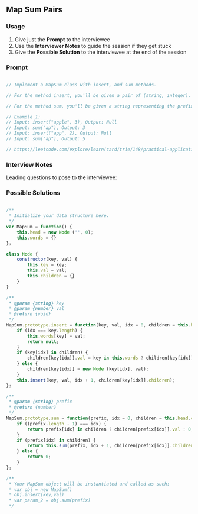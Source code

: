 ## Map Sum Pairs

### Usage

1. Give just the **Prompt** to the interviewee
2. Use the **Interviewer Notes** to guide the session if they get stuck
3. Give the **Possible Solution** to the interviewee at the end of the session

### Prompt

```javascript

// Implement a MapSum class with insert, and sum methods.

// For the method insert, you'll be given a pair of (string, integer). The string represents the key and the integer represents the value. If the key already existed, then the original key-value pair will be overridden to the new one.

// For the method sum, you'll be given a string representing the prefix, and you need to return the sum of all the pairs' value whose key starts with the prefix.

// Example 1:
// Input: insert("apple", 3), Output: Null
// Input: sum("ap"), Output: 3
// Input: insert("app", 2), Output: Null
// Input: sum("ap"), Output: 5

// https://leetcode.com/explore/learn/card/trie/148/practical-application-i/1058/

```

### Interview Notes

Leading questions to pose to the interviewee:


### Possible Solutions

```javascript

/**
 * Initialize your data structure here.
 */
var MapSum = function() {
    this.head = new Node ('', 0);
    this.words = {}
};

class Node {
    constructor(key, val) {
        this.key = key;
        this.val = val;
        this.children = {}
    }
}

/** 
 * @param {string} key 
 * @param {number} val
 * @return {void}
 */
MapSum.prototype.insert = function(key, val, idx = 0, children = this.head.children) {
    if (idx === key.length) {
        this.words[key] = val;
        return null;
    }
    if (key[idx] in children) {
        children[key[idx]].val = key in this.words ? children[key[idx]].val - this.words[key] + val : children[key[idx]].val + val;
    } else {
        children[key[idx]] = new Node (key[idx], val);
    }
    this.insert(key, val, idx + 1, children[key[idx]].children);
};

/** 
 * @param {string} prefix
 * @return {number}
 */
MapSum.prototype.sum = function(prefix, idx = 0, children = this.head.children) {
    if ((prefix.length - 1) === idx) {
        return prefix[idx] in children ? children[prefix[idx]].val : 0;
    }
    if (prefix[idx] in children) {
        return this.sum(prefix, idx + 1, children[prefix[idx]].children);
    } else {
        return 0;
    }
};

/** 
 * Your MapSum object will be instantiated and called as such:
 * var obj = new MapSum()
 * obj.insert(key,val)
 * var param_2 = obj.sum(prefix)
 */

```
